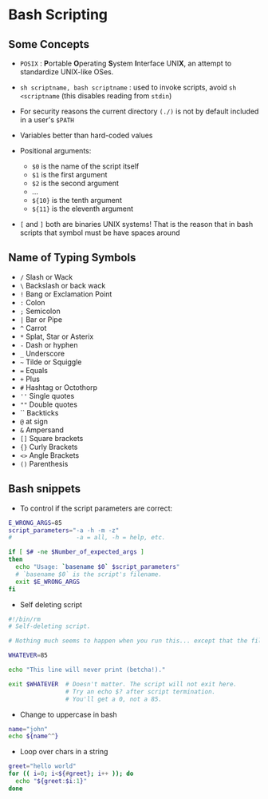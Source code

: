# Bash Scripting

## Some Concepts

- `POSIX` : **P**ortable **O**perating **S**ystem **I**nterface UNI**X**, an attempt to standardize UNIX-like OSes.
- `sh scriptname, bash scriptname` : used to invoke scripts, avoid `sh <scriptname` (this disables reading from `stdin`)
- For security reasons the current directory `(./)` is not by default included in a user's `$PATH`
- Variables better than hard-coded values
- Positional arguments:
  - `$0` is the name of the script itself
  - `$1` is the first argument
  - `$2` is the second argument
  - ...
  - `${10}` is the tenth argument
  - `${11}` is the eleventh argument

- `[` and `]` both are binaries UNIX systems! That is the reason that in bash scripts that symbol must be have spaces around

## Name of Typing Symbols

- `/` Slash or Wack
- `\` Backslash or back wack
- `!` Bang or Exclamation Point
- `:` Colon
- `;` Semicolon
- `|` Bar or Pipe
- `^` Carrot
- `*` Splat, Star or Asterix
- `-` Dash or hyphen
- `_` Underscore
- `~` Tilde or Squiggle
- `=` Equals
- `+` Plus
- `#` Hashtag or Octothorp
- `''` Single quotes
- `""` Double quotes
- \`\` Backticks
- `@` at sign
- `&` Ampersand
- `[]` Square brackets
- `{}` Curly Brackets
- `<>` Angle Brackets
- `()` Parenthesis



## Bash snippets

- To control if the script parameters are correct:

```Bash
E_WRONG_ARGS=85
script_parameters="-a -h -m -z"
#                  -a = all, -h = help, etc.

if [ $# -ne $Number_of_expected_args ]
then
  echo "Usage: `basename $0` $script_parameters"
  # `basename $0` is the script's filename.
  exit $E_WRONG_ARGS
fi
```

- Self deleting script

```bash
#!/bin/rm
# Self-deleting script.

# Nothing much seems to happen when you run this... except that the file disappears.

WHATEVER=85

echo "This line will never print (betcha!)."

exit $WHATEVER  # Doesn't matter. The script will not exit here.
                # Try an echo $? after script termination.
                # You'll get a 0, not a 85.
```

- Change to uppercase in bash

```bash
name="john"
echo ${name^^}
```

- Loop over chars in a string
```bash
greet="hello world"
for (( i=0; i<${#greet}; i++ )); do
  echo "${greet:$i:1}"
done
```
